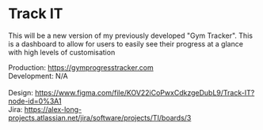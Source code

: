 # Track IT

This will be a new version of my previously developed "Gym Tracker". This is a dashboard to allow for users to easily see their progress at a glance with high levels of customisation

Production: https://gymprogresstracker.com \
Development: N/A \
\
Design: https://www.figma.com/file/KOV22iCoPwxCdkzgeDubL9/Track-IT?node-id=0%3A1 \
Jira: https://alex-long-projects.atlassian.net/jira/software/projects/TI/boards/3
